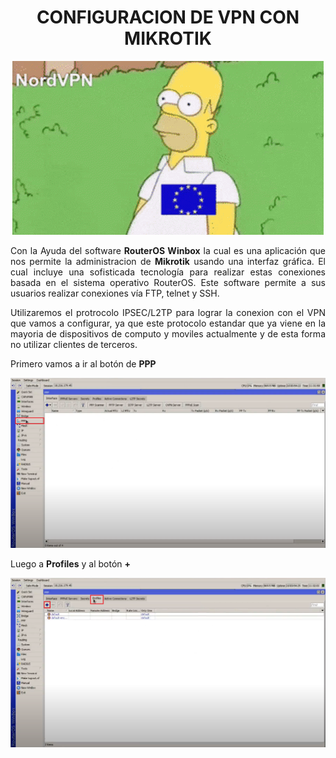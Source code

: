 
<H1><div align=center>CONFIGURACION DE VPN CON MIKROTIK</H1>
<div align=center><img src="Img/img01.gif"></div>

<text style = "display:block; text-align: justify"> Con la Ayuda del software **RouterOS Winbox** la cual es una aplicación que nos permite la administracion de **Mikrotik** usando una interfaz gráfica. El cual incluye una sofisticada tecnología para realizar estas conexiones basada en el sistema operativo RouterOS. Este software permite a sus usuarios realizar conexiones vía FTP, telnet y SSH.

<text style = "display:block; text-align: justify"> Utilizaremos el protrocolo IPSEC/L2TP para lograr la conexion con el VPN que vamos a configurar, ya que este protocolo estandar que ya viene
en la mayoria de dispositivos de computo y moviles actualmente y de esta forma no utilizar clientes de terceros.

Primero vamos a ir al botón de **PPP**  
<div align=center><img src="Img/img02.png"></div>

Luego a **Profiles** y al botón **+**
<div align=center><img src="Img/img03.png"></div>





